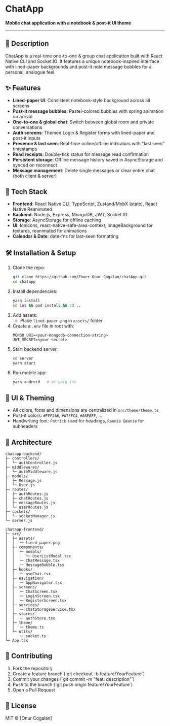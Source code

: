 # ChatApp

**Mobile chat application with a notebook & post-it UI theme**

---

## 📖 Description
ChatApp is a real-time one-to-one & group chat application built with React Native CLI and Socket.IO. It features a unique notebook-inspired interface with lined-paper backgrounds and post-it note message bubbles for a personal, analogue feel.

## ✨ Features
- **Lined-paper UI**: Consistent notebook-style background across all screens
- **Post-it message bubbles**: Pastel-colored bubbles with spring animation on arrival
- **One-to-one & global chat**: Switch between global room and private conversations
- **Auth screens**: Themed Login & Register forms with lined-paper and post-it inputs
- **Presence & last seen**: Real-time online/offline indicators with "last seen" timestamps
- **Read receipts**: Double-tick status for message read confirmation
- **Persistent storage**: Offline message history saved in AsyncStorage and synced on reconnect
- **Message management**: Delete single messages or clear entire chat (both client & server)

## 🚀 Tech Stack
- **Frontend**: React Native CLI, TypeScript, Zustand/MobX (state), React Native Reanimated
- **Backend**: Node.js, Express, MongoDB, JWT, Socket.IO
- **Storage**: AsyncStorage for offline caching
- **UI**: Ionicons, react-native-safe-area-context, ImageBackground for textures, reanimated for animations
- **Calendar & Date**: date-fns for last-seen formatting

## 🛠 Installation & Setup
1. Clone the repo:
   ```bash
   git clone https://github.com/Enver-Onur-Cogalan/chatApp.git
   cd chatapp
   ```
2. Install dependencies:
   ```bash
   yarn install
   cd ios && pod install && cd ..
   ```
3. Add assets:
   - Place `lined-paper.png` in `assets/` folder
4. Create a `.env` file in root with:
   ```env
   MONGO_URI=<your-mongodb-connection-string>
   JWT_SECRET=<your-secret>
   ```
5. Start backend server:
   ```bash
   cd server
   yarn start
   ```
6. Run mobile app:
   ```bash
   yarn android   # or yarn ios
   ```

## 🎨 UI & Theming
- All colors, fonts and dimensions are centralized in `src/theme/theme.ts`
- Post-it colors: `#FFF2A6`, `#A7FFC4`, `#A6E0FF`, …
- Handwriting font: `Patrick Hand` for headings, `Reenie Beanie` for subheaders

## 🧩 Architecture

```text
chatapp-backend/
├─ controllers/
│  └─ authController.js
├─ middlewares/
│  └─ authMiddleware.js
├─ models/
│  ├─ Message.js
│  └─ User.js
├─ routes/
│  ├─ authRoutes.js
│  ├─ chatRoutes.js
│  ├─ messageRoutes.js
│  └─ userRoutes.js
├─ sockets/
│  └─ socketManager.js
└─ server.js

chatapp-frontend/
├─ src/
│  ├─ assets/
│  │  └─ lined-paper.png
│  ├─ components/
│  │  ├─ modals/
│  │  │  └─ UserListModal.tsx
│  │  ├─ ChatMessage.tsx
│  │  └─ MessageBubble.tsx
│  ├─ hooks/
│  │  └─ useChat.tsx
│  ├─ navigation/
│  │  └─ AppNavigator.tsx
│  ├─ screens/
│  │  ├─ ChatScreen.tsx
│  │  ├─ LoginScreen.tsx
│  │  └─ RegisterScreen.tsx
│  ├─ services/
│  │  └─ chatStorageService.tsx
│  ├─ stores/
│  │  └─ authStore.tsx
│  ├─ theme/
│  │  └─ theme.ts
│  └─ utils/
│     └─ socket.ts
└─ App.tsx
```

## 🤝 Contributing
1. Fork the repository
2. Create a feature branch (\`git checkout -b feature/YourFeature\`)
3. Commit your changes (\`git commit -m "feat: description"\`)
4. Push to the branch (\`git push origin feature/YourFeature\`)
5. Open a Pull Request

## 📄 License
MIT © [Onur Cogalan]
